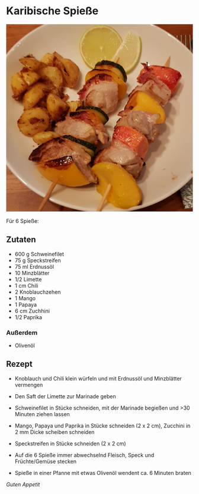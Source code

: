 # Karibische Spieße

![img](imgs/Karibische_Spiesse.jpg)

Für 6 Spieße:

## Zutaten
- 600 g Schweinefilet
- 75 g Speckstreifen
- 75 ml Erdnussöl
- 10 Minzblätter
- 1/2 Limette
- 1 cm Chili
- 2 Knoblauchzehen
- 1 Mango
- 1 Papaya
- 6 cm Zuchhini
- 1/2 Paprika

### Außerdem
- Olivenöl

## Rezept
- Knoblauch und Chili klein würfeln und mit Erdnussöl und Minzblätter vermengen

- Den Saft der Limette zur Marinade geben

- Schweinefilet in Stücke schneiden, mit der Marinade begießen und >30 Minuten ziehen lassen

- Mango, Papaya und Paprika in Stücke schneiden (2 x 2 cm), Zucchini in 2 mm Dicke scheiben schneiden

- Speckstreifen in Stücke schneiden (2 x 2 cm)

- Auf die 6 Spieße immer abwechselnd Fleisch, Speck und Früchte/Gemüse stecken

- Spieße in einer Pfanne mit etwas Olivenöl wendent ca. 6 Minuten braten

*Guten Appetit*
